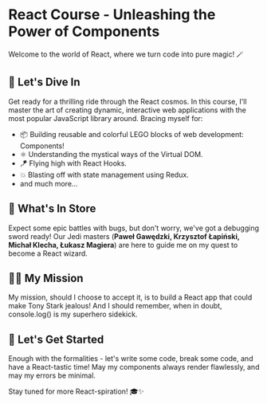# React Course - Unleashing the Power of Components

Welcome to the world of React, where we turn code into pure magic! 🪄

## 🚀 Let's Dive In

Get ready for a thrilling ride through the React cosmos. In this course, I'll master the art of creating dynamic, interactive web applications with the most popular JavaScript library around. Bracing myself for:

- 📦 Building reusable and colorful LEGO blocks of web development: Components!
- ⚛️ Understanding the mystical ways of the Virtual DOM.
- 🪁 Flying high with React Hooks.
- 💥 Blasting off with state management using Redux.
- and much more...

## 🌟 What's In Store

Expect some epic battles with bugs, but don't worry, we've got a debugging sword ready! Our Jedi masters (**Paweł Gawędzki, Krzysztof Łapiński, Michał Klecha, Łukasz Magiera**) are here to guide me on my quest to become a React wizard.

## 👨‍💻 My Mission

My mission, should I choose to accept it, is to build a React app that could make Tony Stark jealous! And I should remember, when in doubt, console.log() is my superhero sidekick.

## 🎉 Let's Get Started

Enough with the formalities - let's write some code, break some code, and have a React-tastic time! May my components always render flawlessly, and may my errors be minimal.

Stay tuned for more React-spiration! 🎓✨
